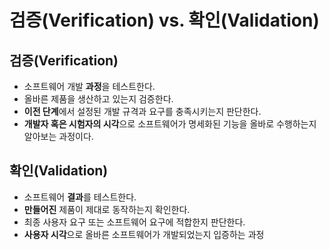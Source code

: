 # 검증(Verification) vs. 확인(Validation)
## 검증(Verification)
- 소프트웨어 개발 **과정**을 테스트한다.
- 올바른 제품을 생산하고 있는지 검증한다.
- **이전 단계**에서 설정된 개발 규격과 요구를 충족시키는지 판단한다.
- **개발자 혹은 시험자의 시각**으로 소프트웨어가 명세화된 기능을 올바로 수행하는지 알아보는 과정이다.

## 확인(Validation)
- 소프트웨어 **결과**를 테스트한다.
- **만들어진** 제품이 제대로 동작하는지 확인한다.
- 최종 사용자 요구 또는 소프트웨어 요구에 적합한지 판단한다.
- **사용자 시각**으로 올바른 소프트웨어가 개발되었는지 입증하는 과정